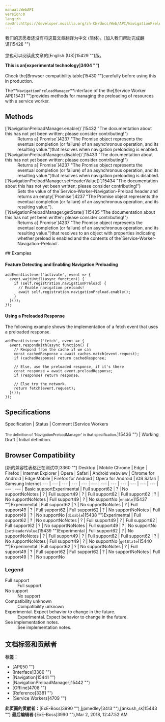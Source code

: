 ```yaml
---
manual:WebAPI
version:0
lang:zh
rawUrl:https://developer.mozilla.org/zh-CN/docs/Web/API/NavigationPreloadManager
---
```




<bdi>我们的志愿者还没有将这篇文章翻译为<bdi>中文 (简体)</bdi>。[加入我们帮助完成翻译]15428 "")<br></br>您也可以阅读此文章的[English (US)]15429 "")版。</bdi>






**This is an[experimental technology]3404 "")**<br></br>Check the[Browser compatibility table]15430 "")carefully before using this in production.




The**`NavigationPreloadManager`**interface of the the[Service Worker API]15431 "")provides methods for managing the preloading of resources with a service worker.


## Methods<a name="Methods"></a>
<dl><dt>[`NavigationPreloadManager.enable()`]15432 "The documentation about this has not yet been written; please consider contributing!")</dt><dd>Returns a[`Promise`]4237 "The Promise object represents the eventual completion (or failure) of an asynchronous operation, and its resulting value.")that resolves when navigation preloading is enabled.</dd><dt>[`NavigationPreloadManager.disable()`]15433 "The documentation about this has not yet been written; please consider contributing!")</dt><dd>Returns a[`Promise`]4237 "The Promise object represents the eventual completion (or failure) of an asynchronous operation, and its resulting value.")that resolves when navigation preloading is disabled.</dd><dt>[`NavigationPreloadManager.setHeaderValue()`]15434 "The documentation about this has not yet been written; please consider contributing!")</dt><dd>Sets the value of the`Service-Worker-Navigation-Preload`header and returns an empty[`Promise`]4237 "The Promise object represents the eventual completion (or failure) of an asynchronous operation, and its resulting value.").</dd><dt>[`NavigationPreloadManager.getState()`]15435 "The documentation about this has not yet been written; please consider contributing!")</dt><dd>Returns a[`Promise`]4237 "The Promise object represents the eventual completion (or failure) of an asynchronous operation, and its resulting value.")that resolves to an object with properties indicating whether preload is enabled and the contents of the`Service-Worker-Navigation-Preload`.</dd></dl>
## Examples<a name="Examples"></a>

#### Feature Detecting and Enabling Navigation Preloading<a name="Feature_Detecting_and_Enabling_Navigation_Preloading"></a>

```
addEventListener('activate', event => {
  event.waitUntil(async function() {
    if (self.registration.navigationPreload) {
      // Enable navigation preloads!
      await self.registration.navigationPreload.enable();
    }
  }());
});
```

#### Using a Preloaded Response<a name="Using_a_Preloaded_Response"></a>


The following example shows the implementation of a fetch event that uses a preloaded response.


```
addEventListener('fetch', event => {
  event.respondWith(async function() {
    // Respond from the cache if we can
    const cachedResponse = await caches.match(event.request);
    if (cachedResponse) return cachedResponse;

    // Else, use the preloaded response, if it's there
    const response = await event.preloadResponse;
    if (response) return response;

    // Else try the network.
    return fetch(event.request);
  }());
});
```

## Specifications<a name="Specifications"></a>
Specification | Status | Comment 
[Service Workers<br></br><small>The definition of &#39;NavigationPreloadManager&#39; in that specification.</small>]15436 "") | Working Draft | Initial definition. 


## Browser Compatibility<a name="Browser_Compatibility"></a>
[新的兼容性表格正在测试中<i></i>]3360 "")
<abbr>Desktop<i></i></abbr> | <abbr>Mobile<i></i></abbr> 
<abbr>Chrome<i></i></abbr> | <abbr>Edge<i></i></abbr> | <abbr>Firefox<i></i></abbr> | <abbr>Internet Explorer<i></i></abbr> | <abbr>Opera<i></i></abbr> | <abbr>Safari<i></i></abbr> | <abbr>Android webview<i></i></abbr> | <abbr>Chrome for Android<i></i></abbr> | <abbr>Edge Mobile<i></i></abbr> | <abbr>Firefox for Android<i></i></abbr> | <abbr>Opera for Android<i></i></abbr> | <abbr>iOS Safari<i></i></abbr> | <abbr>Samsung Internet<i></i></abbr> 
 ---  |  ---  |  ---  |  ---  |  ---  |  ---  |  ---  |  ---  |  ---  |  ---  |  ---  |  ---  |  ---  |  ---  | 
Basic support<abbr>Experimental<i></i></abbr> | <abbr>Full support</abbr>62 | <abbr>?</abbr> | <abbr>No support</abbr>No<abbr>Notes<i></i></abbr> | <abbr>?</abbr> | <abbr>Full support</abbr>49 | <abbr>?</abbr> | <abbr>Full support</abbr>62 | <abbr>Full support</abbr>62 | <abbr>?</abbr> | <abbr>No support</abbr>No<abbr>Notes<i></i></abbr> | <abbr>Full support</abbr>49 | <abbr>?</abbr> | <abbr>No support</abbr>No 
[`enable`]15437 "")<abbr>Experimental<i></i></abbr> | <abbr>Full support</abbr>62 | <abbr>?</abbr> | <abbr>No support</abbr>No<abbr>Notes<i></i></abbr> | <abbr>?</abbr> | <abbr>Full support</abbr>49 | <abbr>?</abbr> | <abbr>Full support</abbr>62 | <abbr>Full support</abbr>62 | <abbr>?</abbr> | <abbr>No support</abbr>No<abbr>Notes<i></i></abbr> | <abbr>Full support</abbr>49 | <abbr>?</abbr> | <abbr>No support</abbr>No 
[`disable`]15438 "")<abbr>Experimental<i></i></abbr> | <abbr>Full support</abbr>62 | <abbr>?</abbr> | <abbr>No support</abbr>No<abbr>Notes<i></i></abbr> | <abbr>?</abbr> | <abbr>Full support</abbr>49 | <abbr>?</abbr> | <abbr>Full support</abbr>62 | <abbr>Full support</abbr>62 | <abbr>?</abbr> | <abbr>No support</abbr>No<abbr>Notes<i></i></abbr> | <abbr>Full support</abbr>49 | <abbr>?</abbr> | <abbr>No support</abbr>No 
[`setHeaderValue`]15439 "")<abbr>Experimental<i></i></abbr> | <abbr>Full support</abbr>62 | <abbr>?</abbr> | <abbr>No support</abbr>No<abbr>Notes<i></i></abbr> | <abbr>?</abbr> | <abbr>Full support</abbr>49 | <abbr>?</abbr> | <abbr>Full support</abbr>62 | <abbr>Full support</abbr>62 | <abbr>?</abbr> | <abbr>No support</abbr>No<abbr>Notes<i></i></abbr> | <abbr>Full support</abbr>49 | <abbr>?</abbr> | <abbr>No support</abbr>No 
[`getState`]15440 "")<abbr>Experimental<i></i></abbr> | <abbr>Full support</abbr>62 | <abbr>?</abbr> | <abbr>No support</abbr>No<abbr>Notes<i></i></abbr> | <abbr>?</abbr> | <abbr>Full support</abbr>49 | <abbr>?</abbr> | <abbr>Full support</abbr>62 | <abbr>Full support</abbr>62 | <abbr>?</abbr> | <abbr>No support</abbr>No<abbr>Notes<i></i></abbr> | <abbr>Full support</abbr>49 | <abbr>?</abbr> | <abbr>No support</abbr>No 


### Legend<a name="Legend"></a>
<dl><dt><abbr>Full support</abbr></dt><dd>Full support</dd><dt><abbr>No support</abbr></dt><dd>No support</dd><dt><abbr>Compatibility unknown</abbr></dt><dd>Compatibility unknown</dd><dt><abbr>Experimental. Expect behavior to change in the future.<i></i></abbr></dt><dd>Experimental. Expect behavior to change in the future.</dd><dt><abbr>See implementation notes.<i></i></abbr></dt><dd>See implementation notes.</dd></dl>



## 文档标签和贡献者
**标签：**
* [API]50 "")
* [Interface]3380 "")
* [Navigation]15441 "")
* [NavigationPreloadManager]15442 "")
* [Offline]4708 "")
* [Reference]3381 "")
* [Service Workers]4709 "")

**此页面的贡献者：**[ExE-Boss]3990 ""),[jpmedley]3413 ""),[ankush_sk]15443 "")
**最后编辑者:**[ExE-Boss]3990 ""),<time>Mar 2, 2018, 12:47:52 AM</time>


